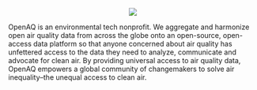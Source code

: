 
<p align="center">
<img src="https://user-images.githubusercontent.com/8487728/230648638-35060664-46ef-4d75-9d37-f10dd683b737.png"></img>
</p>
OpenAQ is an environmental tech nonprofit. We aggregate and harmonize open air quality data from across the globe onto an open-source, open-access data platform so that anyone concerned about air quality has unfettered access to the data they need to analyze, communicate and advocate for clean air. By providing universal access to air quality data, OpenAQ empowers a global community of changemakers to solve air inequality–the unequal access to clean air.
